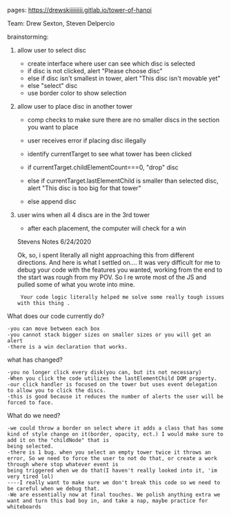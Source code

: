 pages: https://drewskiiiiiiiii.gitlab.io/tower-of-hanoi

Team: Drew Sexton, Steven Delpercio

brainstorming:
1) allow user to select disc
    - create interface where user can see which disc is selected
    - if disc is not clicked, alert "Please choose disc"
    - else if disc isn't smallest in tower, alert "This disc isn't movable yet"
    - else "select" disc
    - use border color to show selection

2) allow user to place disc in another tower
    - comp checks to make sure there are no smaller discs in the section you want to place
    - user receives error if placing disc illegally

    - identify currentTarget to see what tower has been clicked
    - if currentTarget.childElementCount===0, "drop" disc
    - else if currentTarget.lastElementChild is smaller than selected disc, alert "This disc is too big for that tower"
    - else append disc

3) user wins when all 4 discs are in the 3rd tower
    - after each placement, the computer will check for a win



    Stevens Notes 6/24/2020

    Ok, so, i spent literally all night approaching this from different directions. And here is what I settled on....
        It was very difficult for me to debug your code with the features you wanted, working from the end to the start was rough from my POV.
        So I re wrote most of the JS and pulled some of what you wrote into mine.
       
        Your code logic literally helped me solve some really tough issues with this thing .

What does our code currently do?

    -you can move between each box
    -you cannot stack bigger sizes on smaller sizes or you will get an alert
    -there is a win declaration that works.

what has changed?

    -you no longer click every disk(you can, but its not necessary)
    -When you click the code utilizes the lastElementChild DOM property.
    -our click handler is focused on the tower but uses event delegation to allow you to click the discs.
    -this is good because it reduces the number of alerts the user will be forced to face.
    
What do we need?

    -we could throw a border on select where it adds a class that has some kind of style change on it(border, opacity, ect.) I would make sure to add it on the "childNode" that is      
    being selected.
    -there is 1 bug. when you select an empty tower twice it throws an error, So we need to force the user to not do that, or create a work through where stop whatever event is     
    being triggered when we do that(I haven't really looked into it, 'im very tired lol)
    ----I really want to make sure we don't break this code so we need to be careful when we debug that.
    -We are essentially now at final touches. We polish anything extra we want and turn this bad boy in, and take a nap, maybe practice for whiteboards
